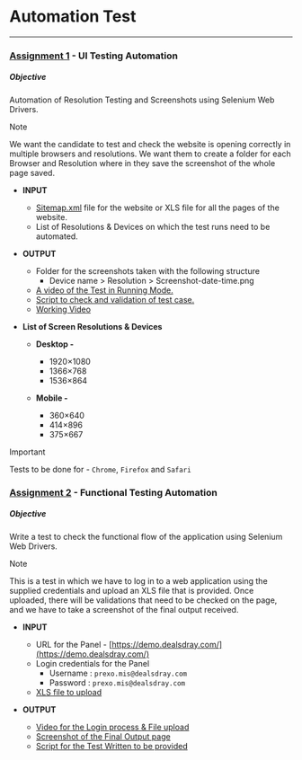 # Automation Test
-----------------

### [Assignment 1](assignment_1/) - **UI Testing Automation**

##### Objective
Automation of Resolution Testing and Screenshots using Selenium Web Drivers.

> [!NOTE]
> We want the candidate to test and check the website is opening correctly in multiple
> browsers and resolutions. We want them to create a folder for each Browser and
> Resolution where in they save the screenshot of the whole page saved.
>

- **INPUT**
    - [Sitemap.xml](https://www.getcalley.com/page-sitemap.xml) file for the website or XLS file for all the pages of the website.
    - List of Resolutions & Devices on which the test runs need to be automated.

- **OUTPUT**
    - Folder for the screenshots taken with the following structure
        - Device name > Resolution > Screenshot-date-time.png
    - [A video of the Test in Running Mode.](assignment_1/Assignment_1.mkv)
    - [Script to check and validation of test case.](assignment_2/)
    - [Working Video](assignment_1/Assignment_1.mkv)

- **List of Screen Resolutions & Devices**
    - **Desktop -**
        - 1920×1080
        - 1366×768
        - 1536×864

    - **Mobile -**
        - 360×640
        - 414×896
        - 375×667

> [!IMPORTANT]
> Tests to be done for - `Chrome`, `Firefox` and `Safari`



### [Assignment 2](assignment_2/) - **Functional Testing Automation**

##### Objective
Write a test to check the functional flow of the application using Selenium Web Drivers.

> [!NOTE]
> This is a test in which we have to log in to a web application using the supplied credentials and upload an XLS
> file that is provided. Once uploaded, there will be validations that need to be checked on the page, and we
> have to take a screenshot of the final output received.

+ **INPUT**
  + URL for the Panel - [https://demo.dealsdray.com/](https://demo.dealsdray.com/)
  + Login credentials for the Panel
    - Username : `prexo.mis@dealsdray.com`
    - Password : `prexo.mis@dealsdray.com`
  + [XLS file to upload](assignment_2/demo-data.xlsx)

+ **OUTPUT**
  + [Video for the Login process & File upload ](assignment_2/Assignment_2.mkv)
  + [Screenshot of the Final Output page](assignment_2/Screenshot-24-09-07-00-22-24.png)
  + [Script for the Test Written to be provided](assignment_2/Assignment.py)
